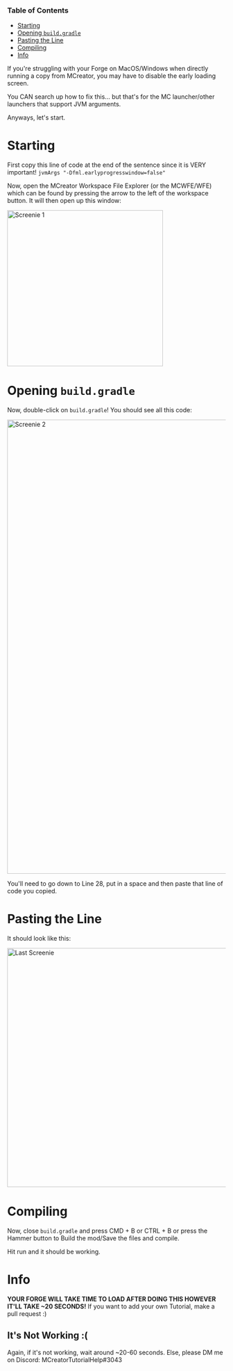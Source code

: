 ### Table of Contents

- [Starting](#starting)
- [Opening `build.gradle`](#opening-buildgradle)
- [Pasting the Line](#pasting-the-line)
- [Compiling](#compiling)
- [Info](#info)

If you're struggling with your Forge on MacOS/Windows when directly running a copy from MCreator, you may have to disable the early loading screen.

You CAN search up how to fix this... but that's for the MC launcher/other launchers that support JVM arguments.

Anyways, let's start.

# Starting

First copy this line of code at the end of the sentence since it is VERY important! `jvmArgs "-Dfml.earlyprogresswindow=false"`

Now, open the MCreator Workspace File Explorer (or the MCWFE/WFE) which can be found by pressing the arrow to the left of the workspace button. It will then open up this window:

<img width="359" alt="Screenie 1" src="https://user-images.githubusercontent.com/69256931/112299742-00b56800-8c90-11eb-9b59-0cd6cb0a7dc1.png">

# Opening `build.gradle`

Now, double-click on `build.gradle`! You should see all this code:

<img width="1045" alt="Screenie 2" src="https://user-images.githubusercontent.com/69256931/112299961-3bb79b80-8c90-11eb-8326-26ce57c8c7ae.png">

You'll need to go down to Line 28, put in a space and then paste that line of code you copied.

# Pasting the Line

It should look like this:

<img width="550" alt="Last Screenie" src="https://user-images.githubusercontent.com/69256931/112300168-73264800-8c90-11eb-8254-edd11e51bdc2.png">

# Compiling

Now, close `build.gradle` and press CMD + B or CTRL + B or press the Hammer button to Build the mod/Save the files and compile.

Hit run and it should be working.

# Info

**YOUR FORGE WILL TAKE TIME TO LOAD AFTER DOING THIS HOWEVER IT'LL TAKE ~20 SECONDS!**
If you want to add your own Tutorial, make a pull request :)

## It's Not Working :(
Again, if it's not working, wait around ~20-60 seconds.
Else, please DM me on Discord: MCreatorTutorialHelp#3043
